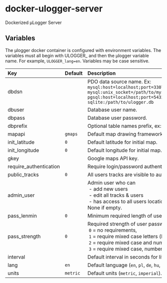 # docker-ulogger-server
Dockerized &#x00B5;Logger Server

## Variables

The &#x00B5;logger docker container is configured with environment variables. The
variables must all begin with ULOGGER_ and then the &#x00B5;logger variable name. 
For example, `ULOGGER_lang=en`. Variables may be case sensitive. 

|Key|Default|Description|
|:-|:-|:-|
|dbdsn||PDO data source name. Ex:<br/>`mysql:host=localhost;port=3307;dbname=ulogger;charset=utf8`<br/>`mysql:unix_socket=/path/to/mysql.sock;dbname=ulogger;charset=utf8`<br/>`pgsql:host=localhost;port=5432;dbname=ulogger`<br/>`sqlite:/path/to/ulogger.db`|
|dbuser||Database user name.|
|dbpass||Database user password.|
|dbprefix||Optional table names prefix, ex: `ulogger_`.|
|mapapi|`gmaps`|Default map drawing framework. (`gmaps`, `openlayers`, `openlayers3`)|
|init_latitude|`0`|Default latitude for initial map.|
|init_longitude|`0`|Default longitude for initial map.|
|gkey||Google maps API key.|
|require_authentication||Require login/password authentication. (`0`=no, `1`=yes)|
|public_tracks|`0`|All users tracks are visible to authenticated user.|
|admin_user||Admin user who can<br/>&nbsp;- add new users<br/>&nbsp;- edit all tracks & users<br/>&nbsp;- has access to all users locations.<br/>None if empty.|
|pass_lenmin|`0`|Minimum required length of user password.|
|pass_strength|`0`|Required strength of user password.<br>&nbsp;`0` = no requirements,<br/>&nbsp;`1` = require mixed case letters (lower and upper),<br/>&nbsp;`2` = require mixed case and numbers,<br/>&nbsp;`3` = require mixed case, numbers and non-alphanumeric characters|
|interval||Default interval in seconds for live auto reload. `0` = disable|
|lang|`en`|Default language (`en`, `pl`, `de`, `hu`, `fr`, `it`).|
|units|`metric`|Default units (`metric`, `imperial`).|

